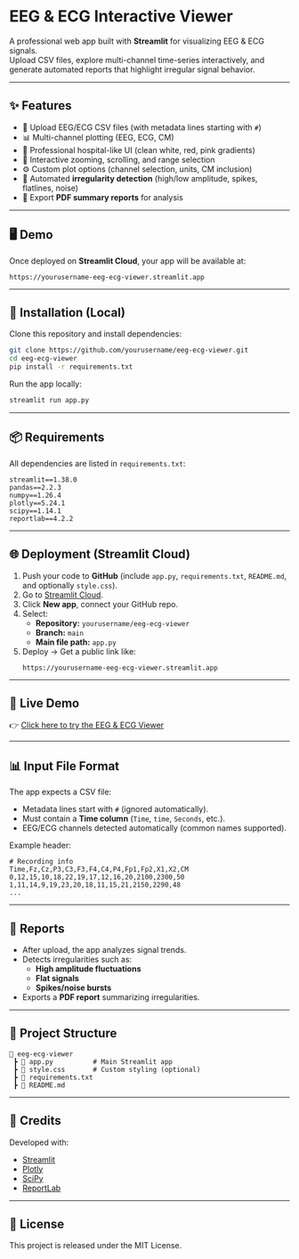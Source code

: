 # EEG & ECG Interactive Viewer

A professional web app built with **Streamlit** for visualizing EEG & ECG signals.  
Upload CSV files, explore multi-channel time-series interactively, and generate automated reports that highlight irregular signal behavior.

---

## ✨ Features

- 📂 Upload EEG/ECG CSV files (with metadata lines starting with `#`)
- 📊 Multi-channel plotting (EEG, ECG, CM)
- 🎨 Professional hospital-like UI (clean white, red, pink gradients)
- 🔎 Interactive zooming, scrolling, and range selection
- ⚙️ Custom plot options (channel selection, units, CM inclusion)
- 📑 Automated **irregularity detection** (high/low amplitude, spikes, flatlines, noise)
- 📄 Export **PDF summary reports** for analysis

---

## 🖥️ Demo

Once deployed on **Streamlit Cloud**, your app will be available at:

```
https://yourusername-eeg-ecg-viewer.streamlit.app
```

---

## 🚀 Installation (Local)

Clone this repository and install dependencies:

```bash
git clone https://github.com/yourusername/eeg-ecg-viewer.git
cd eeg-ecg-viewer
pip install -r requirements.txt
```

Run the app locally:

```bash
streamlit run app.py
```

---

## 📦 Requirements

All dependencies are listed in `requirements.txt`:

```
streamlit==1.38.0
pandas==2.2.3
numpy==1.26.4
plotly==5.24.1
scipy==1.14.1
reportlab==4.2.2
```

---

## 🌐 Deployment (Streamlit Cloud)

1. Push your code to **GitHub** (include `app.py`, `requirements.txt`, `README.md`, and optionally `style.css`).
2. Go to [Streamlit Cloud](https://share.streamlit.io).
3. Click **New app**, connect your GitHub repo.
4. Select:
   - **Repository:** `yourusername/eeg-ecg-viewer`
   - **Branch:** `main`
   - **Main file path:** `app.py`
5. Deploy → Get a public link like:
   ```
   https://yourusername-eeg-ecg-viewer.streamlit.app
   ```

---

## 🚀 Live Demo

👉 [Click here to try the EEG & ECG Viewer](https://scrollable-multichannel-plot-ehlvwa8thmqt6deqcgrhfq.streamlit.app/)

---

## 📊 Input File Format

The app expects a CSV file:
- Metadata lines start with `#` (ignored automatically).
- Must contain a **Time column** (`Time`, `time`, `Seconds`, etc.).
- EEG/ECG channels detected automatically (common names supported).

Example header:
```csv
# Recording info
Time,Fz,Cz,P3,C3,F3,F4,C4,P4,Fp1,Fp2,X1,X2,CM
0,12,15,10,18,22,19,17,12,16,20,2100,2300,50
1,11,14,9,19,23,20,18,11,15,21,2150,2290,48
...
```

---

## 📑 Reports

- After upload, the app analyzes signal trends.  
- Detects irregularities such as:
  - **High amplitude fluctuations**
  - **Flat signals**
  - **Spikes/noise bursts**
- Exports a **PDF report** summarizing irregularities.

---

## 📂 Project Structure

```
📁 eeg-ecg-viewer
 ┣ 📄 app.py          # Main Streamlit app
 ┣ 📄 style.css       # Custom styling (optional)
 ┣ 📄 requirements.txt
 ┣ 📄 README.md
```

---

## 🙌 Credits

Developed with:
- [Streamlit](https://streamlit.io)
- [Plotly](https://plotly.com/python/)
- [SciPy](https://scipy.org)
- [ReportLab](https://www.reportlab.com/dev/opensource/)

---

## 📜 License

This project is released under the MIT License.
